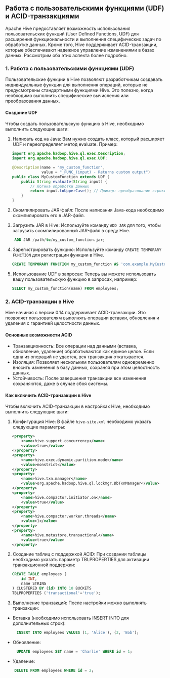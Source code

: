 ## Работа с пользовательскими функциями (UDF) и ACID-транзакциями

Apache Hive предоставляет возможность использования пользовательских функций (User Defined Functions, UDF) для расширения функциональности и выполнения специфических задач по обработке данных. Кроме того, Hive поддерживает ACID-транзакции, которые обеспечивают надежное управление изменениями в базах данных. Рассмотрим оба этих аспекта более подробно.

### 1. Работа с пользовательскими функциями (UDF)

Пользовательские функции в Hive позволяют разработчикам создавать индивидуальные функции для выполнения операций, которые не предусмотрены стандартными функциями Hive. Это полезно, когда необходимо выполнить специфические вычисления или преобразования данных.

#### Создание UDF

Чтобы создать пользовательскую функцию в Hive, необходимо выполнить следующие шаги:

1. Написать код на Java: Вам нужно создать класс, который расширяет UDF и переопределяет метод evaluate. Пример:

```java
   import org.apache.hadoop.hive.ql.exec.Description;
   import org.apache.hadoop.hive.ql.exec.UDF;

   @Description(name = "my_custom_function",
                value = "_FUNC_(input) - Returns custom output")
   public class MyCustomFunction extends UDF {
       public String evaluate(String input) {
           // Логика обработки данных
           return input.toUpperCase(); // Пример: преобразование строки в верхний регистр
       }
   }
```

2. Скомпилировать JAR-файл: После написания Java-кода необходимо скомпилировать его в JAR-файл.

3. Загрузить JAR в Hive: Используйте команду `ADD JAR` для того, чтобы загрузить скомпилированный JAR-файл в среду Hive.

```sql
    ADD JAR /path/to/my_custom_function.jar;
```

4. Зарегистрировать функцию: Используйте команду `CREATE TEMPORARY FUNCTION` для регистрации функции в Hive.

```sql
   CREATE TEMPORARY FUNCTION my_custom_function AS 'com.example.MyCustomFunction';
```

5. Использование UDF в запросах: Теперь вы можете использовать вашу пользовательскую функцию в запросах, например:

```sql
   SELECT my_custom_function(name) FROM employees;
```

### 2. ACID-транзакции в Hive

Hive начиная с версии 0.14 поддерживает ACID-транзакции. Это позволяет пользователям выполнять операции вставки, обновления и удаления с гарантией целостности данных.

#### Основные возможности ACID

- Транзакционность: Все операции над данными (вставка, обновление, удаление) обрабатываются как единое целое. Если одна из операций не удается, вся транзакция откатывается.
- Изоляция: Позволяет нескольким пользователям одновременно вносить изменения в базу данных, сохраняя при этом целостность данных.
- Устойчивость: После завершения транзакции все изменения сохраняются, даже в случае сбоя системы.

#### Как включить ACID-транзакции в Hive

Чтобы включить ACID-транзакции в настройках Hive, необходимо выполнить следующие шаги:

1. Конфигурация Hive: В файле `hive-site.xml` необходимо указать следующие параметры:

```xml
   <property>
       <name>hive.support.concurrency</name>
       <value>true</value>
   </property>
   <property>
       <name>hive.exec.dynamic.partition.mode</name>
       <value>nonstrict</value>
   </property>
   <property>
       <name>hive.txn.manager</name>
       <value>org.apache.hadoop.hive.ql.lockmgr.DbTxnManager</value>
   </property>
   <property>
       <name>hive.compactor.initiator.on</name>
       <value>true</value>
   </property>
   <property>
       <name>hive.compactor.worker.threads</name>
       <value>1</value>
   </property>
   <property>
       <name>hive.metastore.transactional</name>
       <value>true</value>
   </property>
```

2. Создание таблиц с поддержкой ACID: При создании таблицы необходимо указать параметр TBLPROPERTIES для активации транзакционной поддержки:

```sql
   CREATE TABLE employees (
       id INT,
       name STRING
   ) CLUSTERED BY (id) INTO 10 BUCKETS
   TBLPROPERTIES ('transactional'='true');
```

3. Выполнение транзакций: После настройки можно выполнять транзакции:

- Вставка (необходимо использовать INSERT INTO для дополнительных строк):

```sql
     INSERT INTO employees VALUES (1, 'Alice'), (2, 'Bob');
```

- Обновление:

```sql
     UPDATE employees SET name = 'Charlie' WHERE id = 1;
```

- Удаление:

```sql
    DELETE FROM employees WHERE id = 2;
```